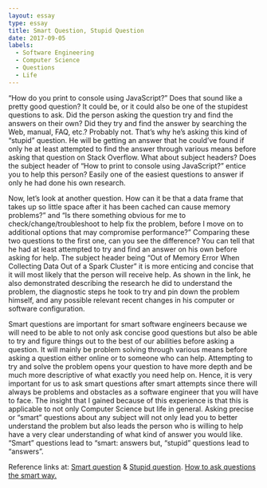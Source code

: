 ```yaml
---
layout: essay
type: essay
title: Smart Question, Stupid Question
date: 2017-09-05
labels:
  - Software Engineering
  - Computer Science
  - Questions
  - Life
---
```



“How do you print to console using JavaScript?” Does that sound like a pretty good question? It could be, or it could also be one of the stupidest questions to ask. Did the person asking the question try and find the answers on their own? Did they try and find the answer by searching the Web, manual, FAQ, etc.? Probably not. That’s why he’s asking this kind of “stupid” question. He will be getting an answer that he could’ve found if only he at least attempted to find the answer through various means before asking that question on Stack Overflow. What about subject headers? Does the subject header of “How to print to console using JavaScript?” entice you to help this person? Easily one of the easiest questions to answer if only he had done his own research.

Now, let’s look at another question. How can it be that a data frame that takes up so little space after it has been cached can cause memory problems?” and “Is there something obvious for me to check/change/troubleshoot to help fix the problem, before I move on to additional options that may compromise performance?” Comparing these two questions to the first one, can you see the difference? You can tell that he had at least attempted to try and find an answer on his own before asking for help. The subject header being “Out of Memory Error When Collecting Data Out of a Spark Cluster” it is more enticing and concise that it will most likely that the person will receive help. As shown in the link, he also demonstrated describing the research he did to understand the problem, the diagnostic steps he took to try and pin down the problem himself, and any possible relevant recent changes in his computer or software configuration.

Smart questions are important for smart software engineers because we will need to be able to not only ask concise good questions but also be able to try and figure things out to the best of our abilities before asking a question. It will mainly be problem solving through various means before asking a question either online or to someone who can help. Attempting to try and solve the problem opens your question to have more depth and be much more descriptive of what exactly you need help on. Hence, it is very important for us to ask smart questions after smart attempts since there will always be problems and obstacles as a software engineer that you will have to face. The insight that I gained because of this experience is that this is applicable to not only Computer Science but life in general. Asking precise or “smart” questions about any subject will not only lead you to better understand the problem but also leads the person who is willing to help have a very clear understanding of what kind of answer you would like. “Smart” questions lead to “smart: answers but, “stupid” questions lead to “answers”.

Reference links at: <a href="https://stackoverflow.com/questions/45873155/out-of-memory-error-when-collecting-data-out-of-spark-cluster">Smart question</a> & <a href="https://stackoverflow.com/questions/34733505/how-to-print-to-console-using-javascript">Stupid question</a>. <a href="http://www.catb.org/esr/faqs/smart-questions.html">How to ask questions the smart way.</a>

